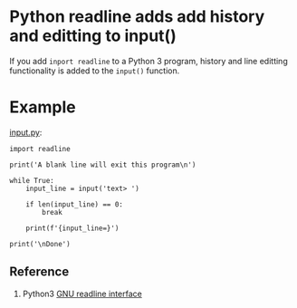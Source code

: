 # Python readline adds add history and editting to input()

If you add `inport readline` to a Python 3 program, 
history and line editting functionality is added to the `input()` function.


# Example

[input.py](https://github.com/tonyallan/python3-experiments/blob/main/python-readline/input.py):
```python3
import readline

print('A blank line will exit this program\n')

while True:
    input_line = input('text> ')

    if len(input_line) == 0:
        break

    print(f'{input_line=}')

print('\nDone')
```

## Reference
1. Python3 [GNU readline interface](https://docs.python.org/3/library/readline.html)
